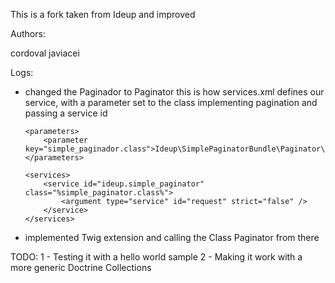 This is a fork taken from Ideup and improved

Authors:

 cordoval
 javiacei


Logs:

- changed the Paginador to Paginator
  this is how services.xml defines our service, with a parameter set to the class implementing pagination and passing a service id

      <parameters>
          <parameter key="simple_paginador.class">Ideup\SimplePaginatorBundle\Paginator\Paginator</parameter>
      </parameters>

      <services>
          <service id="ideup.simple_paginator" class="%simple_paginator.class%">
              <argument type="service" id="request" strict="false" />
          </service>
      </services>

- implemented Twig extension and calling the Class Paginator from there

TODO:
  1 - Testing it with a hello world sample
  2 - Making it work with a more generic Doctrine Collections

